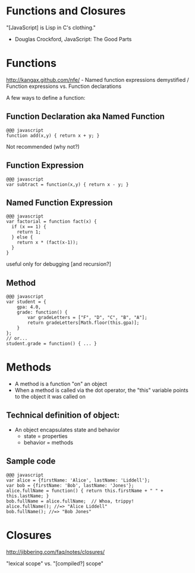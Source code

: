 # Functions and Closures

"[JavaScript] is Lisp in C's clothing."
 - Douglas Crockford, JavaScript: The Good Parts

# Functions

http://kangax.github.com/nfe/ - Named function expressions demystified / Function expressions vs. Function declarations

A few ways to define a function:

## Function Declaration aka Named Function

    @@@ javascript
    function add(x,y) { return x + y; }

Not recommended (why not?)

## Function Expression

    @@@ javascript
    var subtract = function(x,y) { return x - y; }

## Named Function Expression

    @@@ javascript
    var factorial = function fact(x) {
      if (x == 1) {
        return 1;
      } else {
        return x * (fact(x-1));
      }
    }

useful only for debugging [and recursion?]

## Method

    @@@ javascript
    var student = {
        gpa: 4.0,
        grade: function() {
            var gradeLetters = ["F", "D", "C", "B", "A"];
            return gradeLetters[Math.floor(this.gpa)];
        }
    };
    // or...
    student.grade = function() { ... }

# Methods

* A method is a function "on" an object
* When a method is called via the dot operator, the "this" variable points to the object it was called on

## Technical definition of object:
* An object encapsulates state and behavior
    * state = properties
    * behavior = methods

## Sample code

    @@@ javascript
    var alice = {firstName: 'Alice', lastName: 'Liddell'};
    var bob = {firstName: 'Bob', lastName: 'Jones'};
    alice.fullName = function() { return this.firstName + " " + this.lastName; }
    bob.fullName = alice.fullName;  // Whoa, trippy!
    alice.fullName(); //=> "Alice Liddell"
    bob.fullName(); //=> "Bob Jones"

# Closures

<http://jibbering.com/faq/notes/closures/>

"lexical scope" vs. "[compiled?] scope"

